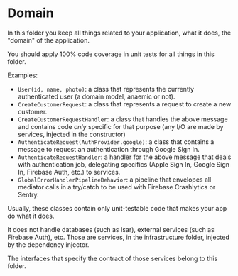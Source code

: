 # Domain

In this folder you keep all things related to your application, what it does, the "domain" of the application.

You should apply 100% code coverage in unit tests for all things in this folder.

Examples:

* `User(id, name, photo)`: a class that represents the currently authenticated user (a domain model, anaemic or not).
* `CreateCustomerRequest`: a class that represents a request to create a new customer.
* `CreateCustomerRequestHandler`: a class that handles the above message and contains code *only* specific for that purpose (any I/O are made by services, injected in the constructor)
* `AuthenticateRequest(AuthProvider.google)`: a class that contains a message to request an authentication through Google Sign In.
* `AuthenticateRequestHandler`: a handler for the above message that deals with authentication job, delegating specifics (Apple Sign In, Google Sign In, Firebase Auth, etc.) to services.
* `GlobalErrorHandlerPipelineBehavior`: a pipeline that envelopes all mediator calls in a try/catch to be used with Firebase Crashlytics or Sentry.

Usually, these classes contain only unit-testable code that makes your app do what it does.

It does not handle databases (such as Isar), external services (such as Firebase Auth), etc. Those are services, in the infrastructure folder, injected by the dependency injector.

The interfaces that specify the contract of those services belong to this folder.